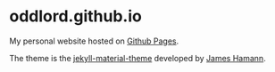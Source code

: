 # oddlord.github.io

My personal website hosted on [Github Pages](https://pages.github.com/).

The theme is the [jekyll-material-theme](https://github.com/jameshamann/jekyll-material-theme) developed by [James Hamann](https://github.com/jameshamann).
